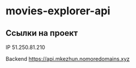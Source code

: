 # movies-explorer-api

## Ссылки на проект

IP 51.250.81.210

Backend https://api.mkezhun.nomoredomains.xyz
